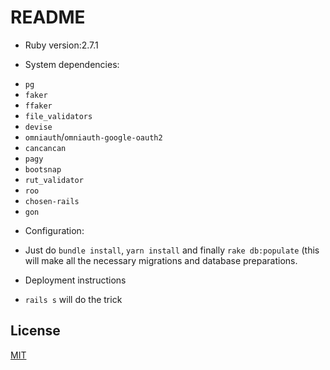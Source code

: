 # README

* Ruby version:2.7.1

* System dependencies:
- `pg`
- `faker`
- `ffaker`
- `file_validators`
- `devise`
- `omniauth`/`omniauth-google-oauth2`
- `cancancan`
- `pagy`
- `bootsnap`
- `rut_validator`
- `roo`
- `chosen-rails`
- `gon`

* Configuration:
- Just do `bundle install`, `yarn install` and finally `rake db:populate` (this will make all the necessary migrations and database preparations.

* Deployment instructions
- `rails s` will do the trick

## License
[MIT](https://choosealicense.com/licenses/mit/)
